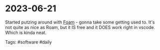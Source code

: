 # 2023-06-21
Started putzing around with [Foam](https://foambubble.github.io/) - gonna take some getting used to. It's not quite as nice as Roam, but it IS free and it DOES work right in vscode. Which is kinda neat.

Tags: #software #daily
